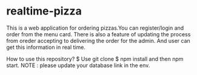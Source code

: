 # realtime-pizza
This is a web application for ordering pizzas.You can register/login and order from the menu card. 
There is also a feature of updating the process from oreder accepting to delivering the order for the admin. And user can get this information in real time.

How to use this repository?
$ Use git clone
$ npm install and then npm start.
NOTE : please update your database link in the env.
